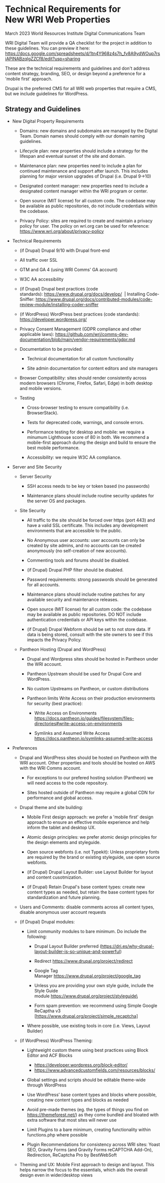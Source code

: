 Technical Requirements for New WRI Web Properties
=================================================

March 2023 World Resources Institute Digital Communications Team

WRI Digital Team will provide a QA checklist for the project in addition to these guidelines. You can preview it here: https://docs.google.com/spreadsheets/d/1tn4Y968z4s7h_fv8A9ydWOup7rsiAPlNABzqlgZZCf8/edit?usp=sharing 

These are the technical requirements and guidelines and don't address content strategy, branding, SEO, or design beyond a preference for a 'mobile first' approach. 

Drupal is the preferred CMS for all WRI web properties that require a CMS, but we include guidelines for WordPress.

Strategy and Guidelines
-----------------------

-   New Digital Property Requirements 

    -   Domains: new domains and subdomains are managed by the Digital Team. Domain names should comply with our domain naming guidelines. 

    -   Lifecycle plan: new properties should include a strategy for the lifespan and eventual sunset of the site and domain.

    -   Maintenance plan: new properties need to include a plan for continued maintenance and support after launch. This includes planning for major version upgrades of Drupal (i.e. Drupal 9->10)

    -   Designated content manager: new properties need to include a designated content manager within the WRI program or center.

    -   Open source (MIT license) for all custom code. The codebase may be available as public repositories, do not include credentials within the codebase. 
    -   Privacy Policy: sites are required to create and maintain a privacy policy for user. The policy on wri.org can be used for reference: https://www.wri.org/about/privacy-policy

-   Technical Requirements 

    -   (if Drupal) Drupal 9/10 with Drupal front-end 

    -   All traffic over SSL 

    -   GTM and GA 4 (using WRI Comms' GA account) 

    -   W3C AA accessibility 

    -   (if Drupal) Drupal best practices (code standards): <https://www.drupal.org/docs/develop/>  | Installing Code-Sniffer: https://www.drupal.org/docs/contributed-modules/code-review-module/installing-coder-sniffer

    -   (if WordPress) WordPress best practices (code standards): https://developer.wordpress.org/ 

    -   Privacy Consent Management (GDPR compliance and other applicable laws): https://github.com/wri/comms-dev-documentation/blob/main/vendor-requirements/gdpr.md  

    -   Documentation to be provided: 

        -   Technical documentation for all custom functionality 

        -   Site admin documentation for content editors and site managers 
      
    -   Browser Compatibility: sites should render consistently across modern browsers (Chrome, Firefox, Safari, Edge) in both desktop and mobile versions.  
    
    -   Testing
    
        -   Cross-browser testing to ensure compatibility (i.e. BrowserStack).
        
        -   Tests for deprecated code, warnings, and console errors.
        
        -   Performance testing for desktop and mobile: we require a minumum Lighthouse score of 80 in both. We recommend a mobile-first approach during the design and build to ensure the best mobile performance. 
        
        -   Accessibility: we require W3C AA compliance.

-   Server and Site Security

    -   Server Security
    
        - SSH access needs to be key or token based (no passwords)
        
        - Maintenance plans should include routine security updates for the server OS and packages.
    
    -   Site Security
    
        - All traffic to the site should be forced over https (port 443) and have a valid SSL certificate. This includes any development environments that are accessible to the public.
    
        - No Anonymous user accounts: user accounts can only be created by site admins, and no accounts can be created anonymously (no self-creation of new accounts). 
        
        - Commenting tools and forums should be disabled.
        
        - (if Drupal) Drupal PHP filter should be disabled.
        
        - Password requirements: strong passwords should be generated for all accounts. 
        
        - Maintenance plans should include routine patches for any available security and maintenance releases.
        
        - Open source (MIT license) for all custom code: the codebase may be available as public repositories. DO NOT include authentication credentials or API keys within the codebase. 
        - (if Drupal) Drupal Webform should be set to not store data. If data is being stored, consult with the site owners to see if this impacts the Privacy Policy.
        
    -   Pantheon Hosting (Drupal and WordPress)
     
        - Drupal and Wordpress sites should be hosted in Pantheon under the WRI account.
         
        - Pantheon Upstream should be used for Drupal Core and WordPress.
     
        - No custom Upstreams on Pantheon, or custom distributions

        - Pantheon limits Write Access on their production environments for security (best practice):

          - Write Access on Environments https://docs.pantheon.io/guides/filesystem/files-directories#write-access-on-environments

          - Symlinks and Assumed Write Access https://docs.pantheon.io/symlinks-assumed-write-access 


-   Preferences 

    -   Drupal and WordPress sites should be hosted on Pantheon with the WRI account. Other properties and tools should be hosted on AWS with the WRI Comms account. 

        -   For exceptions to our prefered hosting solution (Pantheon) we will need access to the code repository.

        -   Sites hosted outside of Pantheon may require a global CDN for performance and global access. 
        
    -   Drupal theme and site building: 

        -   Mobile First design approach: we prefer a 'mobile first' design approach to ensure an effective mobile experience and help inform the tablet and desktop UX.

        -   Atomic design principles: we prefer atomic design principles for the design elements and styleguide.
        
        -   Open source webfonts (i.e. not Typekit): Unless proprietary fonts are required by the brand or existing styleguide, use open source webfonts.

        -   (if Drupal) Drupal Layout Builder: use Layout Builder for layout and content cusotmization.
        
        -   (if Drupal) Retain Drupal's base content types: create new content types as needed, but retain the base content types for standardization and future planning.

    -   Users and Comments: disable comments across all content types, disable anonymous user account requests
    
    -   (if Drupal) Drupal modules: 

        -   Limit community modules to bare minimum. Do include the following: 

            -   Drupal Layout Builder preferred (<https://dri.es/why-drupal-layout-builder-is-so-unique-and-powerful>)

            -   Redirect <https://www.drupal.org/project/redirect> 

            -   Google Tag Manager <https://www.drupal.org/project/google_tag> 

            -   Unless you are providing your own style guide, include the Style Guide module [https://www.drupal.org/project/styleguide\
    ](https://www.drupal.org/project/styleguide)
            -   Form spam prevention: we recommend using Simple Google ReCaptha v3 [https://www.drupal.org/project/simple_recaptcha]
    
        -   Where possible, use existing tools in core (i.e. Views, Layout Builder)

    -   (if WordPress) WordPress Theming:

        -   Lightweight custom theme using best practices using Block Editor and ACF Blocks
            -   https://developer.wordpress.org/block-editor/
            -   https://www.advancedcustomfields.com/resources/blocks/

        -   Global settings and scripts should be editable theme-wide through WordPress

        -   Use WordPress’ base content types and blocks where possible, creating new content types and blocks as needed

        -   Avoid pre-made themes (eg. the types of things you find on https://themeforest.net/) as they come bundled and bloated with extra software that most sites will never use

        -   Limit Plugins to a bare minimum, creating functionality within functions.php where possible

        -   Plugin Recommendations for consistency across WRI sites: Yoast SEO, Gravity Forms (and Gravity Forms reCAPTCHA Add-On), Redirection, ReCaptcha Pro by BestWebSoft

    -   Theming and UX: Mobile First approach to design and layout. This helps narrow the focus to the essentials, which aids the overall design even in wider/desktop views
